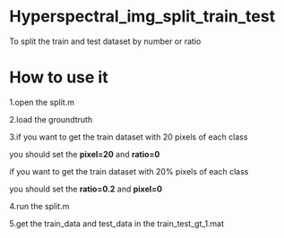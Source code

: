 # Hyperspectral_img_split_train_test
To split the train and test dataset by number or ratio

# How to use it
1.open the split.m

2.load the groundtruth

3.if you want to get the train dataset with 20 pixels of each class

you should set the **pixel=20** and **ratio=0**

if you want to get the train dataset with 20% pixels of each class

you should set the **ratio=0.2** and **pixel=0**

4.run the split.m

5.get the train_data and test_data in the train_test_gt_1.mat


